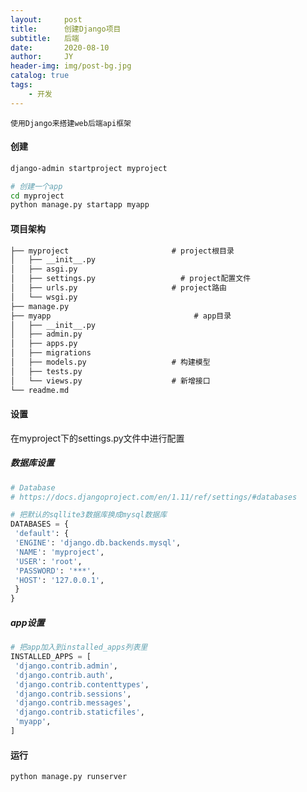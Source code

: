 ```yaml
---
layout:     post
title:      创建Django项目
subtitle:   后端
date:       2020-08-10
author:     JY
header-img: img/post-bg.jpg
catalog: true
tags:
    - 开发
---
```




`使用Django来搭建web后端api框架`



#### 创建

```bash
django-admin startproject myproject

# 创建一个app
cd myproject
python manage.py startapp myapp
```



#### 项目架构

```xml
├── myproject 						# project根目录
│   ├── __init__.py
│   ├── asgi.py
│   ├── settings.py				      # project配置文件
│   ├── urls.py						# project路由
│   └── wsgi.py
├── manage.py
├── myapp                                # app目录
│   ├── __init__.py		
│   ├── admin.py				
│   ├── apps.py
│   ├── migrations
│   ├── models.py					# 构建模型			
│   ├── tests.py
│   └── views.py					# 新增接口
└── readme.md
```



#### 设置

在myproject下的settings.py文件中进行配置

##### 数据库设置

```python
# Database
# https://docs.djangoproject.com/en/1.11/ref/settings/#databases

# 把默认的sqllite3数据库换成mysql数据库
DATABASES = {
 'default': {
 'ENGINE': 'django.db.backends.mysql',
 'NAME': 'myproject',
 'USER': 'root',
 'PASSWORD': '***',
 'HOST': '127.0.0.1',
 }
}
```



##### app设置

```python
# 把app加入到installed_apps列表里
INSTALLED_APPS = [
 'django.contrib.admin',
 'django.contrib.auth',
 'django.contrib.contenttypes',
 'django.contrib.sessions',
 'django.contrib.messages',
 'django.contrib.staticfiles',
 'myapp',
]
```



#### 运行

```
python manage.py runserver
```

